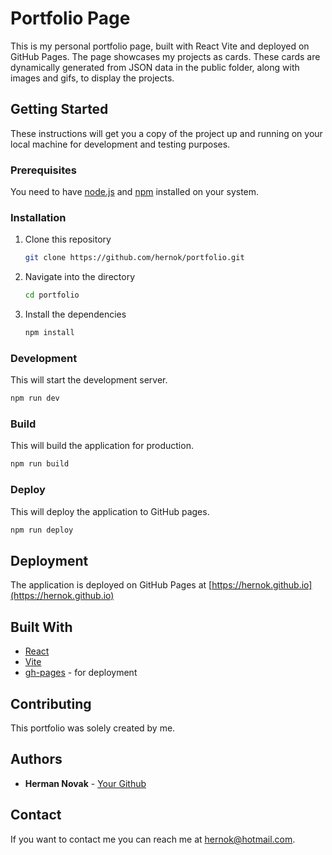 # Portfolio Page

This is my personal portfolio page, built with React Vite and deployed on GitHub Pages. The page showcases my projects as cards. These cards are dynamically generated from JSON data in the public folder, along with images and gifs, to display the projects.

## Getting Started

These instructions will get you a copy of the project up and running on your local machine for development and testing purposes.

### Prerequisites

You need to have [node.js](https://nodejs.org/) and [npm](https://www.npmjs.com/) installed on your system.

### Installation

1. Clone this repository

   ```sh
   git clone https://github.com/hernok/portfolio.git
   ```

2. Navigate into the directory

   ```sh
   cd portfolio
   ```

3. Install the dependencies
   ```sh
   npm install
   ```

### Development

This will start the development server.

```sh
npm run dev
```

### Build

This will build the application for production.

```sh
npm run build
```

### Deploy

This will deploy the application to GitHub pages.

```sh
npm run deploy
```

## Deployment

The application is deployed on GitHub Pages at [https://hernok.github.io](https://hernok.github.io)

## Built With

- [React](https://reactjs.org/)
- [Vite](https://vitejs.dev/)
- [gh-pages](https://www.npmjs.com/package/gh-pages) - for deployment

## Contributing

This portfolio was solely created by me.

## Authors

- **Herman Novak** - [Your Github](https://github.com/your-github-url)

## Contact

If you want to contact me you can reach me at <hernok@hotmail.com>.
